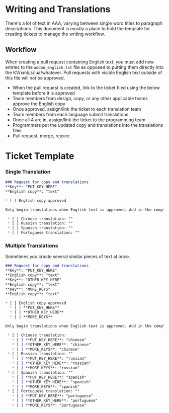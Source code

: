 # Writing and Translations
There's a lot of text in AAA, varying between single word titles to paragraph descriptions. This document is mostly a place to hold the template for creating tickets to manage the writing workflow.

## Workflow
When creating a pull request containing English text, you must add new entries to the `addon_english.txt` file as opposed to putting them directly into the KV/xml/js/lua/whatever. Pull requests with visible English text outside of this file will not be approved.

* When the pull request is created, link to the ticket filed using the below template before it is approved
* Team members from design, copy, or any other applicable teams approve the English copy
* Once approved, assign/link the ticket to each translation team
* Team members from each language submit translations
* Once all 4 are in, assign/link the ticket to the programming team
* Programmers put the updated copy and translations into the translations files
* Pull request, merge, rejoice.

# Ticket Template
### Single Translation
```markdown
### Request for copy and translations
**Key**: "PUT_KEY_HERE"  
**English copy**: "text"

* [ ] English copy approved

Only begin translations when English text is approved. Add in the complete translation before checking the list item.

 * [ ] Chinese translation: ""
 * [ ] Russian translation: ""
 * [ ] Spanish translation: ""
 * [ ] Portuguese translation: ""
```
### Multiple Translations
Sometimes you create several similar pieces of text at once.

```markdown
### Request for copy and translations
**Key**: "PUT_KEY_HERE"  
**English copy**: "text"  
**Key**: "OTHER_KEY_HERE"  
**English copy**: "text"  
**Key**: "MORE_KEYS"  
**English copy**: "text"  

* [ ] English copy approved
  * [ ] **PUT_KEY_HERE**
  * [ ] **OTHER_KEY_HERE**
  * [ ] **MORE_KEYS**

Only begin translations when English text is approved. Add in the complete translation before checking the list item.

 * [ ] Chinese translation: 
   * [ ] **PUT_KEY_HERE**: "chinese"
   * [ ] **OTHER_KEY_HERE**: "chinese"
   * [ ] **MORE_KEYS**: "chinese"
 * [ ] Russian translation: ""
   * [ ] **PUT_KEY_HERE**: "russian"
   * [ ] **OTHER_KEY_HERE**: "russian"
   * [ ] **MORE_KEYS**: "russian"
 * [ ] Spanish translation: ""
   * [ ] **PUT_KEY_HERE**: "spanish"
   * [ ] **OTHER_KEY_HERE**: "spanish"
   * [ ] **MORE_KEYS**: "spanish"
 * [ ] Portuguese translation: ""
   * [ ] **PUT_KEY_HERE**: "portuguese"
   * [ ] **OTHER_KEY_HERE**: "portuguese"
   * [ ] **MORE_KEYS**: "portuguese"
```

